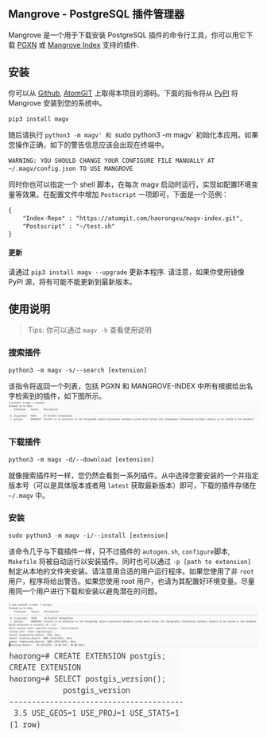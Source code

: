 ## Mangrove - PostgreSQL 插件管理器

Mangrove 是一个用于下载安装 PostgreSQL 插件的命令行工具，你可以用它下载 [PGXN](https://pgxn.org/) 或 [Mangrove Index](https://atomgit.com/haorongxu/magv-index) 支持的插件.

## 安装

你可以从 [Github](https://github.com/HaorongX/magv/), [AtomGIT](https://atomgit.com/haorongxu/magv) 上取得本项目的源码。下面的指令将从 [PyPI](https://pypi.org/project/magv/) 将 Mangrove 安装到您的系统中。
```
pip3 install magv
```

随后请执行 `python3 -m magv' 和 `sudo python3 -m magv` 初始化本应用。如果您操作正确，如下的警告信息应该会出现在终端中。
```
WARNING: YOU SHOULD CHANGE YOUR CONFIGURE FILE MANUALLY AT ~/.magv/config.json TO USE MANGROVE
```

同时你也可以指定一个 shell 脚本，在每次 magv 启动时运行，实现如配置环境变量等效果。在配置文件中增加 `Postscript` 一项即可，下面是一个范例：
```
{
    "Index-Repo" : "https://atomgit.com/haorongxu/magv-index.git",
    "Postscript" : "~/test.sh"
}
```

#### 更新

请通过 `pip3 install magv --upgrade` 更新本程序. 请注意，如果你使用镜像 PyPI 源，将有可能不能更新到最新版本。

## 使用说明

> Tips: 你可以通过 `magv -h` 查看使用说明

### 搜索插件

```
python3 -m magv -s/--search [extension]
```
该指令将返回一个列表，包括 PGXN 和 MANGROVE-INDEX 中所有根据给出名字检索到的插件，如下图所示。
![search_eg](img/search.png)

### 下载插件

```
python3 -m magv -d/--download [extension]
```
就像搜索插件时一样，您仍然会看到一系列插件。从中选择您要安装的一个并指定版本号（可以是具体版本或者用 `latest` 获取最新版本）即可，下载的插件存储在 `~/.magv` 中。

### 安装

```
sudo python3 -m magv -i/--install [extension]
```
该命令几乎与下载插件一样，只不过插件的 `autogen.sh`, `configure`脚本, `Makefile` 将被自动运行以安装插件。同时也可以通过 `-p [path to extension]` 制定从本地的文件夹安装。请注意用合适的用户运行程序。如果您使用了非 `root` 用户，程序将给出警告。如果您使用 root 用户，也请为其配置好环境变量。尽量用同一个用户进行下载和安装以避免潜在的问题。

![installeg](img/install.png)
![installeg2](img/install2.png)